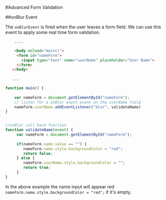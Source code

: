 #Advanced Form Validation 


##onBlur Event

The `onBlurEvent` is fired when the user leaves a form field. We can use this event to apply some real time form validation.

```html
    ....

    <body onload="main()"> 
     <form id="nameForm">
       <input type="text" name="userName" placeholder="User Name">
     </form>
   </body>
   
   ...  
```

```javascript
function main() {
	
	var nameForm = document.getElementById("nameForm");
	// listen for a onBlur event event on the userName field 
	nameForm.userName.addEventListener("blur", validateName)	
}


//onBlur call back function 
function validateName(event) {
     var nameForm = document.getElementById("nameForm");
     
     if(nameForm.name.value == "") {
        nameForm.name.style.backgroundColor = "red";
        return false; 
     } else {
        nameForm.userName.style.backgroundColor = "";
        return true; 
     }
}

```

In the above example the name input will appear red `nameForm.name.style.backgroundColor = "red";` if it's empty.  










